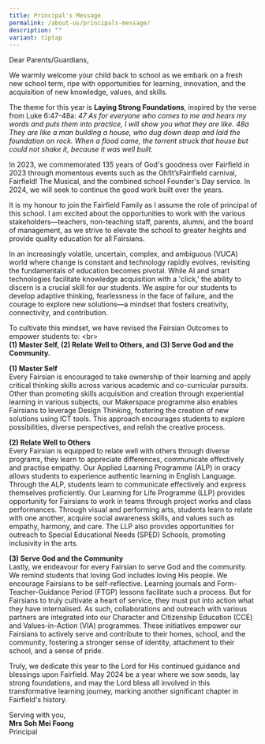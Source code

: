 ```yaml
---
title: Principal's Message
permalink: /about-us/principals-message/
description: ""
variant: tiptap
---
```

<p>Dear Parents/Guardians,</p><p>We warmly welcome your child back to school as we embark on a fresh new school term, ripe with opportunities for learning, innovation, and the acquisition of new knowledge, values, and skills.</p><p>The theme for this year is <strong>Laying Strong Foundations</strong>, inspired by the verse from Luke 6:47-48a: <em>47 As for everyone who comes to me and hears my words and puts them into practice, I will show you what they are like. 48a They are like a man building a house, who dug down deep and laid the foundation on rock. When a flood came, the torrent struck that house but could not shake it, because it was well built.</em></p><p>In 2023, we commemorated 135 years of God's goodness over Fairfield in 2023 through momentous events such as the Oh!It’sFairifield carnival, Fairfield! The Musical, and the combined school Founder's Day service. In 2024, we will seek to continue the good work built over the years.</p><p>It is my honour to join the Fairfield Family as I assume the role of principal of this school. I am excited about the opportunities to work with the various stakeholders—teachers, non-teaching staff, parents, alumni, and the board of management, as we strive to elevate the school to greater heights and provide quality education for all Fairsians.</p><p>In an increasingly volatile, uncertain, complex, and ambiguous (VUCA) world where change is constant and technology rapidly evolves, revisiting the fundamentals of education becomes pivotal. While AI and smart technologies facilitate knowledge acquisition with a 'click,' the ability to discern is a crucial skill for our students. We aspire for our students to develop adaptive thinking, fearlessness in the face of failure, and the courage to explore new solutions—a mindset that fosters creativity, connectivity, and contribution.</p><p>To cultivate this mindset, we have revised the Fairsian Outcomes to empower students to: &lt;br&gt;<br><strong>(1) Master Self, (2) Relate Well to Others, and (3) Serve God and the Community.</strong></p><p><strong>(1) Master Self</strong><br>Every Fairsian is encouraged to take ownership of their learning and apply critical thinking skills across various academic and co-curricular pursuits. Other than promoting skills acquisition and creation through experiential learning in various subjects, our Makerspace programme also enables Fairsians to leverage Design Thinking, fostering the creation of new solutions using ICT tools. This approach encourages students to explore possibilities, diverse perspectives, and relish the creative process.</p><p><strong>(2) Relate Well to Others</strong><br>Every Fairsian is equipped to relate well with others through diverse programs, they learn to appreciate differences, communicate effectively and practise empathy. Our Applied Learning Programme (ALP) in oracy allows students to experience authentic learning in English Language. Through the ALP, students learn to communicate effectively and express themselves proficiently. Our Learning for Life Programme (LLP) provides opportunity for Fairsians to work in teams through project works and class performances. Through visual and performing arts, students learn to relate with one another, acquire social awareness skills, and values such as empathy, harmony, and care. The LLP also provides opportunities for outreach to Special Educational Needs (SPED) Schools, promoting inclusivity in the arts.</p><p><strong>(3) Serve God and the Community</strong><br>Lastly, we endeavour for every Fairsian to serve God and the community. We remind students that loving God includes loving His people. We encourage Fairsians to be self-reflective. Learning journals and Form-Teacher-Guidance Period (FTGP) lessons facilitate such a process. But for Fairsians to truly cultivate a heart of service, they must put into action what they have internalised. As such, collaborations and outreach with various partners are integrated into our Character and Citizenship Education (CCE) and Values-in-Action (VIA) programmes. These initiatives empower our Fairsians to actively serve and contribute to their homes, school, and the community, fostering a stronger sense of identity, attachment to their school, and a sense of pride.</p><p>Truly, we dedicate this year to the Lord for His continued guidance and blessings upon Fairfield. May 2024 be a year where we sow seeds, lay strong foundations, and may the Lord bless all involved in this transformative learning journey, marking another significant chapter in Fairfield's history.</p><p>Serving with you, <br><strong>Mrs Soh Mei Foong</strong><br>Principal</p>